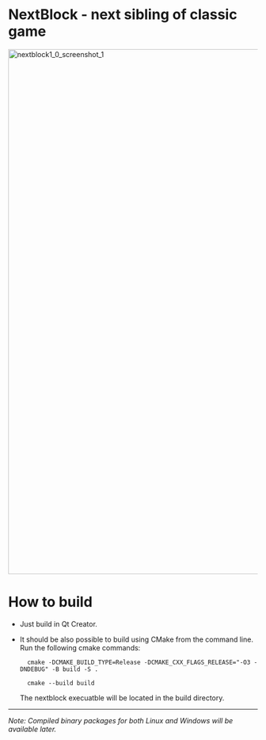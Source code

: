 # NextBlock - next sibling of classic game

<img width="1232" height="1059" alt="nextblock1_0_screenshot_1" src="https://github.com/user-attachments/assets/0dc7f2b5-e8b9-49f2-a820-6260bbcf0c03" />



# How to build 



- Just build in Qt Creator. 
- It should be also possible to build using CMake from the command line. Run the following cmake commands:

        cmake -DCMAKE_BUILD_TYPE=Release -DCMAKE_CXX_FLAGS_RELEASE="-O3 -DNDEBUG" -B build -S .
  
        cmake --build build

  The nextblock execuatble will be located in the build directory.

----------------------------------------------------------------
  *Note: Compiled binary packages for both Linux and Windows will be available later.*
